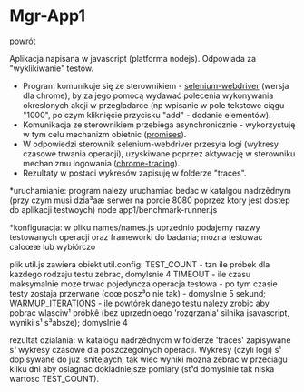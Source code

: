 Mgr-App1 
===============

[powrót](https://github.com/krzysiekdz/mgr-main)

Aplikacja napisana w javascript (platforma nodejs). Odpowiada za "wyklikiwanie" testów. 
- Program komunikuje się ze sterownikiem - [selenium-webdriver](http://seleniumhq.github.io/selenium/docs/api/javascript/index.html) (wersja dla chrome), by za jego pomocą wydawać polecenia wykonywania okreslonych akcji w przegladarce (np wpisanie w pole tekstowe ciągu "1000", po czym kliknięcie przycisku "add" - dodanie elementów). 
- Komunikacja ze sterownikiem przebiega asynchronicznie - wykorzystuję w tym celu mechanizm obietnic ([promises](http://exploringjs.com/es6/ch_promises.html)).
- W odpowiedzi sterownik selenium-webdriver przesyła logi (wykresy czasowe trwania operacji), uzyskiwane poprzez aktywację w sterowniku mechanizmu logowania ([chrome-tracing](https://www.chromium.org/developers/how-tos/trace-event-profiling-tool)).
- Rezultaty w postaci wykresów  zapisuję w folderze "traces". 

*uruchamianie:
program nalezy uruchamiac bedac w katalgou nadrzêdnym (przy czym musi dzia³aæ serwer 
na porcie 8080 poprzez ktory jest dostep do aplikacji testwoych)
node app1/benchmark-runner.js

*konfiguracja:
w pliku names/names.js uprzednio podajemy nazwy testowanych operacji oraz frameworki 
do badania; mozna testowac caloœæ lub wybiórczo

plik util.js zawiera obiekt util.config:
	TEST_COUNT - tzn ile próbek dla kazdego rodzaju testu zebrac, domylsnie 4 
	TIMEOUT - ile czasu maksymalnie moze trwac pojedyncza operacja testowa - po tym czasie 
	testy zostaja przerwane (coœ posz³o nie tak) - domyslnie 5 sekund; 
	WARMUP_ITERATIONS - ile powtórek danego testu nalezy zrobic aby pobrac wlasciw¹ próbkê 
	(bez uprzednioego 'rozgrzania' silnika jsavascript, wyniki s¹ s³absze); domyslnie 4

rezultat dzialania: 
w katalogu nadrzêdnycm w folderze 'traces' zapisywane s¹ wykresy czasowe dla poszczegolnych 
operacji. Wykresy (czyli logi) s¹ dopisywane do juz isnitejaych, tak wiec wyniki mozna zebrac 
w przeciagu kilku dni aby osiagnac dokladniejsze pomiary (st¹d domyslnie tak niska wartosc TEST_COUNT).